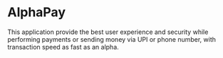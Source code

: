 # AlphaPay
This application provide the best user experience and security while performing payments or sending money via UPI or phone number, with transaction speed as fast as an alpha.
